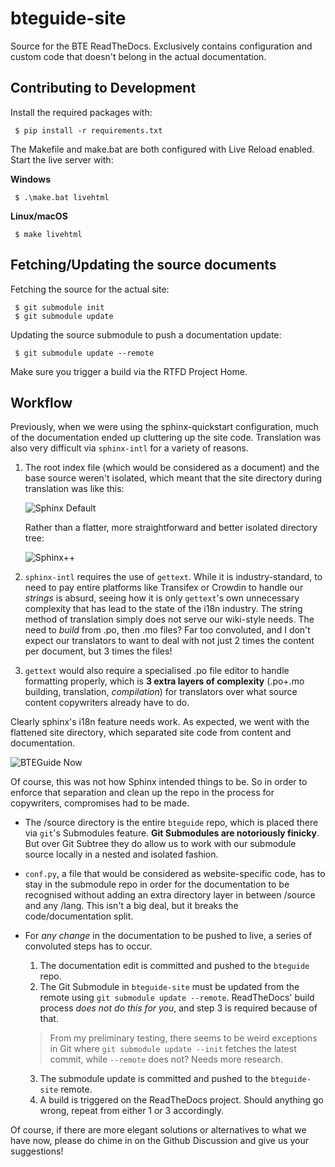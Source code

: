 # bteguide-site
Source for the BTE ReadTheDocs. Exclusively contains configuration and custom code that doesn't belong in the actual documentation.

## Contributing to Development

Install the required packages with:
```
 $ pip install -r requirements.txt
```

The Makefile and make.bat are both configured with Live Reload enabled. Start the live server with:

**Windows**
```
 $ .\make.bat livehtml
```
**Linux/macOS**
```
 $ make livehtml
```

## Fetching/Updating the source documents

Fetching the source for the actual site:
```
 $ git submodule init
 $ git submodule update
```

Updating the source submodule to push a documentation update:
```
 $ git submodule update --remote
```
Make sure you trigger a build via the RTFD Project Home.


## Workflow

Previously, when we were using the sphinx-quickstart configuration, much of the documentation ended up cluttering up the site code. Translation was also very difficult via `sphinx-intl` for a variety of reasons. 
1. The root index file (which would be considered as a document) and the base source weren't isolated, which meant that the site directory during translation was like this:

   <!--```mermaid
   graph LR
       root --- /source
       /source --- /_static
       /source --- /_templates
       /source --- a(index.md)
       /source --- /locale
       /locale --- /lang
       /lang --- b(translated-index.po)
   ```--->

   ![Sphinx Default](readme-assets/sphinx-default.png)

   Rather than a flatter, more straightforward and better isolated directory tree:

   <!---```mermaid
   graph LR
       root --- /source
       root --- /common
       /common --- /_static
       /common --- /_templates
       /source --- /en
       /en --- a(index.md)
       /source --- /lang
       /lang --- b(translated-index.md)
   ```--->
   ![Sphinx++](readme-assets/sphinx-utopia.png)

2. `sphinx-intl` requires the use of `gettext`. While it is industry-standard, to need to pay entire platforms like Transifex or Crowdin to handle our _strings_ is absurd, seeing how it is only `gettext`'s own unnecessary complexity that has lead to the state of the i18n industry. The string method of translation simply does not serve our wiki-style needs. The need to _build_ from .po, then .mo files? Far too convoluted, and I don't expect our translators to want to deal with not just 2 times the content per document, but 3 times the files!

3. `gettext` would also require a specialised .po file editor to handle formatting properly, which is **3 extra layers of complexity** (.po+.mo building, translation, _compilation_) for translators over what source content copywriters already have to do.

Clearly sphinx's i18n feature needs work. As expected, we went with the flattened site directory, which separated site code from content and documentation.

   <!--```mermaid
   graph LR
       root --- /source
       subgraph "Website Code Repo (bteguide-site)"
       root --- /common
       /common --- /_static
       /common --- /_templates
       end
       subgraph "Documentation Repo (bteguide)"
       /source --- /en
           /en --- a(index.md)
       /source --- /lang
           /lang --- b(translated-index.md)
       /source ---c(conf.py)
       end
   ```--->
   ![BTEGuide Now](readme-assets/bteguide-now.png)

Of course, this was not how Sphinx intended things to be. So in order to enforce that separation and clean up the repo in the process for copywriters, compromises had to be made. 
- The /source directory is the entire `bteguide` repo, which is placed there via `git`'s Submodules feature. **Git Submodules are notoriously finicky**. But over Git Subtree they do allow us to work with our submodule source locally in a nested and isolated fashion.
  
- `conf.py`, a file that would be considered as website-specific code, has to stay in the submodule repo in order for the documentation to be recognised without adding an extra directory layer in between /source and any /lang. This isn't a big deal, but it breaks the code/documentation split.
  
- For *any change* in the documentation to be pushed to live, a series of convoluted steps has to occur.

  1. The documentation edit is committed and pushed to the `bteguide` repo.
  2. The Git Submodule in `bteguide-site` must be updated from the remote using `git submodule update --remote`. ReadTheDocs' build process _does not do this for you_, and step 3 is required because of that.
  > From my preliminary testing, there seems to be weird exceptions in Git where `git submodule update --init` fetches the latest commit, while `--remote` does not? Needs more research.
  3. The submodule update is committed and pushed to the `bteguide-site` remote.
  4. A build is triggered on the ReadTheDocs project. Should anything go wrong, repeat from either 1 or 3 accordingly.

Of course, if there are more elegant solutions or alternatives to what we have now, please do chime in on the Github Discussion and give us your suggestions!